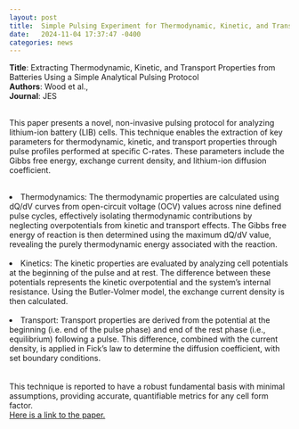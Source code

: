 ```yaml
---
layout: post
title:  Simple Pulsing Experiment for Thermodynamic, Kinetic, and Transport Analysis of the Battery Cell
date:   2024-11-04 17:37:47 -0400
categories: news
---
```


<b>Title</b>: Extracting Thermodynamic, Kinetic, and Transport Properties from Batteries Using a Simple Analytical Pulsing Protocol 
<br>
<b>Authors</b>: Wood et al., 
<br>
<b>Journal</b>: JES
<br><br>

This paper presents a novel, non-invasive pulsing protocol for analyzing lithium-ion battery (LIB) cells. This technique enables the extraction of key parameters for thermodynamic, kinetic, and transport properties through pulse profiles performed at specific C-rates. These parameters include the Gibbs free energy, exchange current density, and lithium-ion diffusion coefficient.
<br><br>
<li> Thermodynamics: The thermodynamic properties are calculated using dQ/dV curves from open-circuit voltage (OCV) values across nine defined pulse cycles, effectively isolating thermodynamic contributions by neglecting overpotentials from kinetic and transport effects. The Gibbs free energy of reaction is then determined using the maximum dQ/dV value, revealing the purely thermodynamic energy associated with the reaction. </li>
<br>
<li> Kinetics: The kinetic properties are evaluated by analyzing cell potentials at the beginning of the pulse and at rest. The difference between these potentials represents the kinetic overpotential and the system’s internal resistance. Using the Butler-Volmer model, the exchange current density is then calculated. </li>
<br>
<li> Transport: Transport properties are derived from the potential at the beginning (i.e. end of the pulse phase) and end of the rest phase (i.e., equilibrium) following a pulse. This difference, combined with the current density, is applied in Fick’s law to determine the diffusion coefficient, with set boundary conditions. </li>
<br><br>
This technique is reported to have a robust fundamental basis with minimal assumptions, providing accurate, quantifiable metrics for any cell form factor.

<div><a href="https://iopscience.iop.org/article/10.1149/1945-7111/ad6481">Here is a link to the paper.</a></div>
